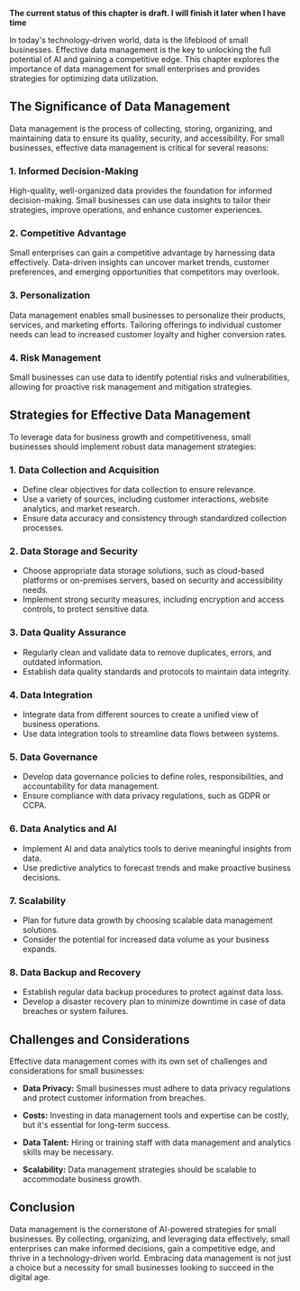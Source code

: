**The current status of this chapter is draft. I will finish it later when I have time**

In today's technology-driven world, data is the lifeblood of small businesses. Effective data management is the key to unlocking the full potential of AI and gaining a competitive edge. This chapter explores the importance of data management for small enterprises and provides strategies for optimizing data utilization.

**The Significance of Data Management**
---------------------------------------

Data management is the process of collecting, storing, organizing, and maintaining data to ensure its quality, security, and accessibility. For small businesses, effective data management is critical for several reasons:

### **1. Informed Decision-Making**

High-quality, well-organized data provides the foundation for informed decision-making. Small businesses can use data insights to tailor their strategies, improve operations, and enhance customer experiences.

### **2. Competitive Advantage**

Small enterprises can gain a competitive advantage by harnessing data effectively. Data-driven insights can uncover market trends, customer preferences, and emerging opportunities that competitors may overlook.

### **3. Personalization**

Data management enables small businesses to personalize their products, services, and marketing efforts. Tailoring offerings to individual customer needs can lead to increased customer loyalty and higher conversion rates.

### **4. Risk Management**

Small businesses can use data to identify potential risks and vulnerabilities, allowing for proactive risk management and mitigation strategies.

**Strategies for Effective Data Management**
--------------------------------------------

To leverage data for business growth and competitiveness, small businesses should implement robust data management strategies:

### **1. Data Collection and Acquisition**

* Define clear objectives for data collection to ensure relevance.
* Use a variety of sources, including customer interactions, website analytics, and market research.
* Ensure data accuracy and consistency through standardized collection processes.

### **2. Data Storage and Security**

* Choose appropriate data storage solutions, such as cloud-based platforms or on-premises servers, based on security and accessibility needs.
* Implement strong security measures, including encryption and access controls, to protect sensitive data.

### **3. Data Quality Assurance**

* Regularly clean and validate data to remove duplicates, errors, and outdated information.
* Establish data quality standards and protocols to maintain data integrity.

### **4. Data Integration**

* Integrate data from different sources to create a unified view of business operations.
* Use data integration tools to streamline data flows between systems.

### **5. Data Governance**

* Develop data governance policies to define roles, responsibilities, and accountability for data management.
* Ensure compliance with data privacy regulations, such as GDPR or CCPA.

### **6. Data Analytics and AI**

* Implement AI and data analytics tools to derive meaningful insights from data.
* Use predictive analytics to forecast trends and make proactive business decisions.

### **7. Scalability**

* Plan for future data growth by choosing scalable data management solutions.
* Consider the potential for increased data volume as your business expands.

### **8. Data Backup and Recovery**

* Establish regular data backup procedures to protect against data loss.
* Develop a disaster recovery plan to minimize downtime in case of data breaches or system failures.

**Challenges and Considerations**
---------------------------------

Effective data management comes with its own set of challenges and considerations for small businesses:

* **Data Privacy:** Small businesses must adhere to data privacy regulations and protect customer information from breaches.

* **Costs:** Investing in data management tools and expertise can be costly, but it's essential for long-term success.

* **Data Talent:** Hiring or training staff with data management and analytics skills may be necessary.

* **Scalability:** Data management strategies should be scalable to accommodate business growth.

**Conclusion**
--------------

Data management is the cornerstone of AI-powered strategies for small businesses. By collecting, organizing, and leveraging data effectively, small enterprises can make informed decisions, gain a competitive edge, and thrive in a technology-driven world. Embracing data management is not just a choice but a necessity for small businesses looking to succeed in the digital age.
